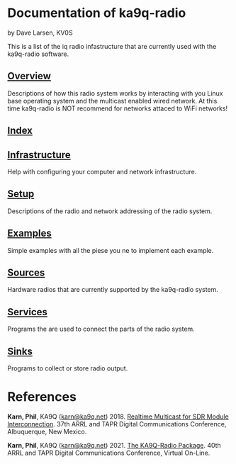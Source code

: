 
# Documentation of ka9q-radio

by Dave Larsen, KV0S


This is a list of the iq radio infastructure that are currently used with the ka9q-radio software.

## [Overview](/ka9q-radio-document.md)

Descriptions of how this radio system works by interacting with you Linux base operating system and the multicast enabled wired network.  At this time ka9q-radio is NOT recommend for networks attaced to WiFi networks!

## [Index](/ka9q-radio-index.md)

## [Infrastructure](/ka9q-radio-infrastructure.md)

Help with configuring your computer and network infrastructure.

## [Setup](/ka9q-radio-setup.md)

Descriptions of the radio and network addressing of the radio system.

## [Examples](/ka9q-radio-examples.md)

Simple examples with all the piese you ne to implement each example.

## [Sources](/ka9q-radio-sources.md)

Hardware radios that are currently supported by the ka9q-radio system.

## [Services](/ka9q-radio-services.md)

Programs the are used to connect the parts of the radio system.

## [Sinks](/ka9q-radio-sinks.md)

Programs to collect or store radio output.




# References


**Karn, Phil**, KA9Q (karn@ka9q.net) 2018. [Realtime Multicast for SDR Module Interconnection](https://tapr.org/40th-annual-arrl-and-tapr-digital-communications-conference/). 37th ARRL and TAPR Digital Communications Conference, Albuquerque, New Mexico.

**Karn, Phil**, KA9Q (karn@ka9q.net) 2021. [The KA9Q-Radio Package](https://tapr.org/37th-arrl-and-tapr-digital-communications-conference/). 40th ARRL and TAPR Digital Communications Conference, Virtual On-Line.





